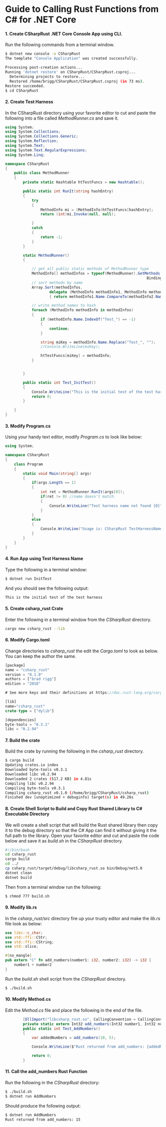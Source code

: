 # Guide to Calling Rust Functions from C# for .NET Core

#### 1. Create CSharpRust .NET Core Console App using CLI.

Run the following commands from a terminal window.

```bash
$ dotnet new console -o CSharpRust
The template "Console Application" was created successfully.

Processing post-creation actions...
Running 'dotnet restore' on CSharpRust/CSharpRust.csproj...
  Determining projects to restore...
  Restored /home/brigg/CSharpRust/CSharpRust.csproj (in 73 ms).
Restore succeeded.
$ cd CSharpRust

```

#### 2. Create Test Harness

In the CSharpRust directory using your favorite editor to cut and paste the following into a file called *MethodRunner.cs*   and save it.

```c#
using System;
using System.Collections;
using System.Collections.Generic;
using System.Reflection;
using System.Text;
using System.Text.RegularExpressions;
using System.Linq;

namespace CSharpRust
{
    public class MethodRunner
    {
        private static Hashtable htTestFuncs = new Hashtable();

        public static int RunIt(string hashEntry)
        {
            try
            {
                MethodInfo mi = (MethodInfo)htTestFuncs[hashEntry];
                return (int)mi.Invoke(null, null);

            }
            catch
            {
                return -1;
            }
        }

        static MethodRunner()
        {

            // get all public static methods of MethodRunner type
            MethodInfo[] methodInfos = typeof(MethodRunner).GetMethods(BindingFlags.Public |
                                                                BindingFlags.Static);
            // sort methods by name
            Array.Sort(methodInfos,
                    delegate (MethodInfo methodInfo1, MethodInfo methodInfo2)
                    { return methodInfo1.Name.CompareTo(methodInfo2.Name); });

            // write method names to hash
            foreach (MethodInfo methodInfo in methodInfos)
            {
                if (methodInfo.Name.IndexOf("Test_") == -1)
                {
                    continue;
                }

                string miKey = methodInfo.Name.Replace("Test_", "");
                //Console.WriteLine(miKey);

                htTestFuncs[miKey] = methodInfo;
            }


        }

        public static int Test_InitTest()
        {
            Console.WriteLine("This is the initial test of the test harness");
            return 0;
        }

    }
}
```

#### 3. Modify Program.cs

Using your handy text editor, modify *Program.cs* to look like below:

```c#
using System;

namespace CSharpRust
{
    class Program
    {
        static void Main(string[] args)
        {
            if(args.Length == 1)
            {
                int ret = MethodRunner.RunIt(args[0]);
                if(ret != 0) //name doesn't match.
                {
                    Console.WriteLine("Test harness name not found {0}", args[0]);
                }
            }
            else
            {
                Console.WriteLine("Usage is: CSharpRust TestHarnessName");
            }
        }
    }
}

```

#### 4. Run App using Test Harness Name

Type the following in a terminal window:

```bash
$ dotnet run InitTest
```

And you should see the following output:

```bash
This is the initial test of the test harness
```

#### 5. Create csharp_rust Crate

Enter the following in a terminal window from the *CSharpRust* directory.

```bash
cargo new csharp_rust --lib
```

#### 6. Modify Cargo.toml

Change directories to *csharp_rust* the edit the *Cargo.toml* to look as below. You can keep the author the same.

```rust
[package]
name = "csharp_rust"
version = "0.1.0"
authors = ["brad rigg"]
edition = "2018"

# See more keys and their definitions at https://doc.rust-lang.org/cargo/reference/manifest.html

[lib]
name="csharp_rust"
crate-type = ["dylib"]

[dependencies]
byte-tools = "0.3.1"
libc = "0.2.94"

```

#### 7. Build the crate

Build the crate by running the following in the *csharp_rust* directory.

```bash
$ cargo build
Updating crates.io index
Downloaded byte-tools v0.3.1
Downloaded libc v0.2.94
Downloaded 2 crates (517.2 KB) in 4.81s
Compiling libc v0.2.94
Compiling byte-tools v0.3.1
Compiling csharp_rust v0.1.0 (/home/brigg/CSharpRust/csharp_rust)
Finished dev [unoptimized + debuginfo] target(s) in 49.26s
```

#### 8. Create Shell Script to Build and Copy Rust Shared Library to C# Executable Directory

We will create a shell script that will build the Rust shared library then copy it to the debug directory so that the C# App can find it without giving it the full path to the library. Open your favorite editor and cut and paste the code below and save it as *build.sh* in the *CSharpRust* directory. 

```bash
#!/bin/bash
cd csharp_rust
cargo build
cd ../
cp csharp_rust/target/debug/libcsharp_rust.so bin/Debug/net5.0
dotnet clean
dotnet build

```

Then from a terminal window run the following:

```bash
$ chmod 777 build.sh  
```

#### 9. Modify lib.rs 

In the *csharp_rust/src* directory fire up your trusty editor and make the *lib.rs* file look as below:

```rust
use libc::c_char;
use std::ffi::CStr;
use std::ffi::CString;
use std::slice;

#[no_mangle]
pub extern "C" fn add_numbers(number1: i32, number2: i32) -> i32 {
    number1 + number2
}

```

Run the *build.sh* shell script from the *CSharpRust* directory.

```bash
$ ./build.sh
```

#### 10. Modify Method.cs

Edit the *Method.cs* file and place the following in the end of the file.

```c#
        [DllImport("libcsharp_rust.so", CallingConvention = CallingConvention.Cdecl)]
        private static extern Int32 add_numbers(Int32 number1, Int32 number2);
        public static int Test_AddNumbers()
        {
            var addedNumbers = add_numbers(10, 5);

            Console.WriteLine($"Rust returned from add_numbers: {addedNumbers}");

            return 0;
        }

```

#### 11. Call the add_numbers Rust Function

Run the following in the *CSharpRust* directory:

```bash
$ ./build.sh
$ dotnet run AddNumbers
```

Should produce the following output:

```bash
$ dotnet run AddNumbers
Rust returned from add_numbers: 15
```

